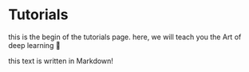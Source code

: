 # Tutorials

this is the begin of the tutorials page. here, we will teach you the Art of deep learning 🎨

this text is written in Markdown!